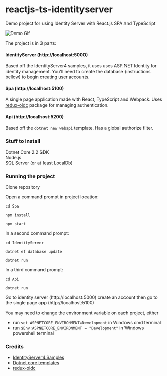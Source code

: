 # reactjs-ts-identityserver
Demo project for using Identity Server with React.js SPA and TypeScript

![Demo Gif](https://statics.blob.core.windows.net/public/reactjs-ts-identityserver-demo.gif)

The project is in 3 parts:

#### IdentityServer (http://localhost:5000)

Based off the IdentityServer4 samples, it uses uses ASP.NET Identity for identity management. You'll need to create the database (instructions bellow) to begin creating user accounts.

#### Spa (http://localhost:5100)

A single page application made with React, TypeScript and Webpack. Uses [redux-oidc](https://github.com/maxmantz/redux-oidc) package for managing authentication.

#### Api (http://localhost:5200)

Based off the `dotnet new webapi` template. Has a global authorize filter.


### Stuff to install

Dotnet Core 2.2 SDK  
Node.js  
SQL Server (or at least LocalDb)

### Running the project

Clone repository

Open a command prompt in project location:

`cd Spa`

`npm install`

`npm start`


In a second command prompt:

`cd IdentityServer`

`dotnet ef database update`

`dotnet run`

In a third command prompt:


`cd Api`

`dotnet run`

Go to identity server (http://localhost:5000) create an account then go to the single page app (http://localhost:5100)

You may need to change the environment variable on each project, either
* run `set ASPNETCORE_ENVIRONMENT=Development` in Windows cmd terminal
* run `$Env:ASPNETCORE_ENVIRONMENT = "Development"` in Windows powershell terminal

### Credits

* [IdentityServer4.Samples](https://github.com/IdentityServer/IdentityServer4.Samples)
* [Dotnet core templates](https://github.com/aspnet/JavaScriptServices) 
* [redux-oidc](https://github.com/maxmantz/redux-oidc)
